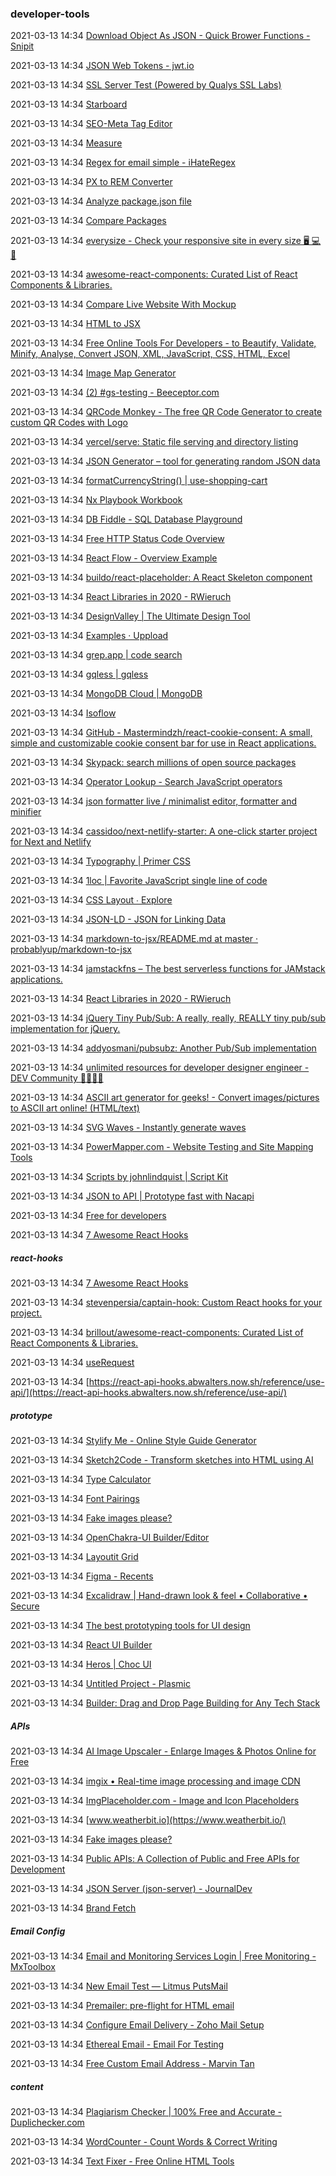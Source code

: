 ###  developer-tools

2021-03-13 14:34 [Download Object As JSON - Quick Brower Functions - Snipit](https://snipit.io/lists/13421/42829)

2021-03-13 14:34 [JSON Web Tokens - jwt.io](https://jwt.io/)

2021-03-13 14:34 [SSL Server Test (Powered by Qualys SSL Labs)](https://www.ssllabs.com/ssltest/)

2021-03-13 14:34 [Starboard](https://starboard.gg/)

2021-03-13 14:34 [SEO-Meta Tag Editor](https://metatags.io/)

2021-03-13 14:34 [Measure](https://web.dev/measure/)

2021-03-13 14:34 [Regex for email simple - iHateRegex](https://ihateregex.io/expr/email/)

2021-03-13 14:34 [PX to REM Converter](https://pixelsconverter.com/px-to-rem)

2021-03-13 14:34 [Analyze package.json file](https://bundlephobia.com/)

2021-03-13 14:34 [Compare Packages](https://openbase.io/)

2021-03-13 14:34 [everysize - Check your responsive site in every size 🖥 💻 📱](https://everysize-app.kibalabs.com/?url=http%3A%2F%2Fwww.gshahdev.com)

2021-03-13 14:34 [awesome-react-components: Curated List of React Components &amp; Libraries.](https://nicedoc.io/brillout/awesome-react-components#infinite-scroll)

2021-03-13 14:34 [Compare Live Website With Mockup](https://matchstick.xyz/)

2021-03-13 14:34 [HTML to JSX](https://transform.tools/html-to-jsx)

2021-03-13 14:34 [Free Online Tools For Developers - to Beautify, Validate, Minify, Analyse, Convert JSON, XML, JavaScript, CSS, HTML, Excel](https://codebeautify.org/)

2021-03-13 14:34 [Image Map Generator](https://www.image-map.net/)

2021-03-13 14:34 [(2) #gs-testing - Beeceptor.com](https://beeceptor.com/console/gs-testing)

2021-03-13 14:34 [QRCode Monkey - The free QR Code Generator to create custom QR Codes with Logo](https://www.qrcode-monkey.com/)

2021-03-13 14:34 [vercel/serve: Static file serving and directory listing](https://github.com/vercel/serve)

2021-03-13 14:34 [JSON Generator – tool for generating random JSON data](https://next.json-generator.com/)

2021-03-13 14:34 [formatCurrencyString() | use-shopping-cart](https://useshoppingcart.com/util/formatCurrencyString())

2021-03-13 14:34 [Nx Playbook Workbook](https://nxplaybook.com/courses/enrolled/709074)

2021-03-13 14:34 [DB Fiddle - SQL Database Playground](https://www.db-fiddle.com/)

2021-03-13 14:34 [Free HTTP Status Code Overview](https://www.abstractapi.com/http-status-codes)

2021-03-13 14:34 [React Flow - Overview Example](https://reactflow.dev/examples/)

2021-03-13 14:34 [buildo/react-placeholder: A React Skeleton component](https://github.com/buildo/react-placeholder)

2021-03-13 14:34 [React Libraries in 2020 - RWieruch](https://www.robinwieruch.de/react-libraries#styling-libraries-in-react)

2021-03-13 14:34 [DesignValley | The Ultimate Design Tool](https://designvalley.club/category/5e41c508ef1089003d408b40)

2021-03-13 14:34 [Examples · Uppload](https://uppload.js.org/examples/)

2021-03-13 14:34 [grep.app | code search](https://grep.app/)

2021-03-13 14:34 [gqless | gqless](https://gqless.dev/)

2021-03-13 14:34 [MongoDB Cloud | MongoDB](https://www.mongodb.com/cloud)

2021-03-13 14:34 [Isoflow](https://isoflow.io/)

2021-03-13 14:34 [GitHub - Mastermindzh/react-cookie-consent: A small, simple and customizable cookie consent bar for use in React applications.](https://github.com/Mastermindzh/react-cookie-consent)

2021-03-13 14:34 [Skypack: search millions of open source packages](https://www.skypack.dev/)

2021-03-13 14:34 [Operator Lookup - Search JavaScript operators](https://www.joshwcomeau.com/operator-lookup/)

2021-03-13 14:34 [json formatter live / minimalist editor, formatter and minifier](https://jsonformatter.live/)

2021-03-13 14:34 [cassidoo/next-netlify-starter: A one-click starter project for Next and Netlify](https://github.com/cassidoo/next-netlify-starter)

2021-03-13 14:34 [Typography | Primer CSS](https://primer.style/css/support/typography)

2021-03-13 14:34 [1loc | Favorite JavaScript single line of code](https://1loc.dev/)

2021-03-13 14:34 [CSS Layout ∙ Explore](https://csslayout.io/patterns)

2021-03-13 14:34 [JSON-LD - JSON for Linking Data](https://json-ld.org/)

2021-03-13 14:34 [markdown-to-jsx/README.md at master · probablyup/markdown-to-jsx](https://github.com/probablyup/markdown-to-jsx/blob/master/README.md)

2021-03-13 14:34 [jamstackfns – The best serverless functions for JAMstack applications.](https://jamstackfns.com/)

2021-03-13 14:34 [React Libraries in 2020 - RWieruch](https://www.robinwieruch.de/react-libraries)

2021-03-13 14:34 [jQuery Tiny Pub/Sub: A really, really, REALLY tiny pub/sub implementation for jQuery.](https://gist.github.com/cowboy/661855)

2021-03-13 14:34 [addyosmani/pubsubz: Another Pub/Sub implementation](https://github.com/addyosmani/pubsubz)

2021-03-13 14:34 [unlimited resources for developer designer engineer - DEV Community 👩‍💻👨‍💻](https://dev.to/hasone/unlimited-resources-for-developer-designer-engineer-4b1n#stock-photos)

2021-03-13 14:34 [ASCII art generator for geeks! - Convert images/pictures to ASCII art online! (HTML/text)](https://manytools.org/hacker-tools/convert-images-to-ascii-art/)

2021-03-13 14:34 [SVG Waves - Instantly generate waves](https://www.svgwaves.io/?ref=producthunt+)

2021-03-13 14:34 [PowerMapper.com - Website Testing and Site Mapping Tools](https://www.powermapper.com/)

2021-03-13 14:34 [Scripts by johnlindquist | Script Kit](https://scriptkit.app/scripts/johnlindquist)

2021-03-13 14:34 [JSON to API | Prototype fast with Nacapi](https://nacapi.com/)

2021-03-13 14:34 [Free for developers](https://free-for.dev/#/)

2021-03-13 14:34 [7 Awesome React Hooks](https://livecodestream.dev/post/7-awesome-react-hooks/#:~:text=%207%20Awesome%20React%20Hooks%20%201%20useFiler,whether%20it%20is%20placed%20on%20a...%20More)

#####  react-hooks

2021-03-13 14:34 [7 Awesome React Hooks](https://livecodestream.dev/post/2020-07-04-7-awesome-react-hooks/#:~:text=%207%20Awesome%20React%20Hooks%20%201%20useFiler,whether%20it%20is%20placed%20on%20a...%20More)

2021-03-13 14:34 [stevenpersia/captain-hook: Custom React hooks for your project.](https://github.com/stevenpersia/captain-hook)

2021-03-13 14:34 [brillout/awesome-react-components: Curated List of React Components &amp; Libraries.](https://nicedoc.io/brillout/awesome-react-components#user-content-overlay)

2021-03-13 14:34 [useRequest](https://hooks.umijs.org/hooks/async)

2021-03-13 14:34 [https://react-api-hooks.abwalters.now.sh/reference/use-api/](https://react-api-hooks.abwalters.now.sh/reference/use-api/)



#####  prototype

2021-03-13 14:34 [Stylify Me - Online Style Guide Generator](http://stylifyme.com/)

2021-03-13 14:34 [Sketch2Code - Transform sketches into HTML using AI](https://sketch2code.azurewebsites.net/)

2021-03-13 14:34 [Type Calculator](https://typeculator.alexpaul.me/)

2021-03-13 14:34 [Font Pairings](https://fontpairings.bypeople.com/)

2021-03-13 14:34 [Fake images please?](https://fakeimg.pl/)

2021-03-13 14:34 [OpenChakra-UI Builder/Editor](https://openchakra.app/)

2021-03-13 14:34 [Layoutit Grid](https://grid.layoutit.com/)

2021-03-13 14:34 [Figma - Recents](https://www.figma.com/files/recent)

2021-03-13 14:34 [Excalidraw | Hand-drawn look &amp; feel • Collaborative • Secure](https://excalidraw.com/)

2021-03-13 14:34 [The best prototyping tools for UI design](https://www.designerlynx.co/prototyping-tools)

2021-03-13 14:34 [React UI Builder](https://reactuibuilder.com/)

2021-03-13 14:34 [Heros | Choc UI](https://choc-ui.vercel.app/docs/page-sections/heros)

2021-03-13 14:34 [Untitled Project - Plasmic](https://studio.plasmic.app/projects/oFaX2pAGnUZFmhhwfQyaGw)

2021-03-13 14:34 [Builder: Drag and Drop Page Building for Any Tech Stack](https://www.builder.io/m/visual-cms#pricing)



#####  APIs

2021-03-13 14:34 [AI Image Upscaler - Enlarge Images &amp; Photos Online for Free](https://icons8.com/upscaler)

2021-03-13 14:34 [imgix • Real-time image processing and image CDN](https://www.imgix.com/)

2021-03-13 14:34 [ImgPlaceholder.com - Image and Icon Placeholders](https://imgplaceholder.com/?__cf_chl_jschl_tk__=22cc20e26e5109a2bb7ca853af8a86c83881a254-1580321883-0-ATaEpT-mDRp8avBNrkp0679Xu0D5DY-PuYtkf56_YrD2o10-bk-bSbMLYMN99-dUfFMOuAEMidGOVR5UknlbSxcg4sQk9c78iiyT1espCo8XLFgNdhGKhh0y9FldaVrbv93yrdNGEDVODPxFl2KTSbsPUAHyt-U3Ll_WESUboBLPiC3T_WbgmO8TLEkzCOKcswq8WWCmjCGK_hg7QzpSd9Ch1NJZ-yzqovzORGu-iYA7qeNigG2Rlx4g4hCReBJMSkt-JU3kqu-mhqEm7lNzh68#!#font-fa)

2021-03-13 14:34 [www.weatherbit.io](https://www.weatherbit.io/)

2021-03-13 14:34 [Fake images please?](https://fakeimg.pl/)

2021-03-13 14:34 [Public APIs: A Collection of Public and Free APIs for Development](https://public-apis.xyz/)

2021-03-13 14:34 [JSON Server (json-server) - JournalDev](https://www.journaldev.com/10660/json-server)

2021-03-13 14:34 [Brand Fetch](https://brandfetch.io/)



#####  Email Config

2021-03-13 14:34 [Email and Monitoring Services Login | Free Monitoring - MxToolbox](https://mxtoolbox.com/Public/Login.aspx?ReturnUrl=%2fUser%2fDashboard%2f)

2021-03-13 14:34 [New Email Test — Litmus PutsMail](https://putsmail.com/tests/new)

2021-03-13 14:34 [Premailer: pre-flight for HTML email](http://premailer.dialect.ca/)

2021-03-13 14:34 [Configure Email Delivery - Zoho Mail Setup](https://www.zoho.com/mail/help/adminconsole/configure-email-delivery.html)

2021-03-13 14:34 [Ethereal Email - Email For Testing](https://ethereal.email/)

2021-03-13 14:34 [Free Custom Email Address - Marvin Tan](https://marvintan.com/posts/free-custom-email-address/)



#####  content

2021-03-13 14:34 [Plagiarism Checker | 100% Free and Accurate - Duplichecker.com](https://www.duplichecker.com/)

2021-03-13 14:34 [WordCounter - Count Words &amp; Correct Writing](https://wordcounter.net/)

2021-03-13 14:34 [Text Fixer - Free Online HTML Tools](https://www.textfixer.com/html/)



